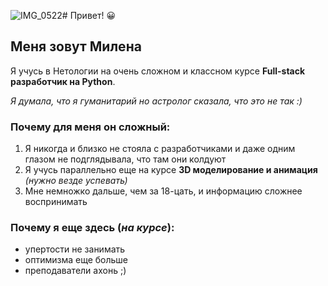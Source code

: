 ![IMG_0522](https://user-images.githubusercontent.com/119122141/204113801-c8a4a9e2-721f-47a3-8849-7530f9a5c292.JPG)# Привет! 😀
## Меня зовут Милена
Я учусь в Нетологии на очень сложном и классном курсе **Full-stack разработчик на Python**. 

_Я думала, что я гуманитарий но астролог сказала, что это не так :)_

### Почему для меня он сложный:
1. Я никогда и близко не стояла с разработчиками и даже одним глазом не подглядывала, что там они колдуют
2. Я учусь параллельно еще на курсе **3D моделирование и анимация** _(нужно везде успевать)_
3. Мне немножко дальше, чем за 18-цать, и информацию сложнее воспринимать

### Почему я еще здесь (_на курсе_):
- упертости не занимать
- оптимизма еще больше
- преподаватели ахонь ;)


